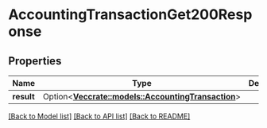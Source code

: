 # AccountingTransactionGet200Response

## Properties

Name | Type | Description | Notes
------------ | ------------- | ------------- | -------------
**result** | Option<[**Vec<crate::models::AccountingTransaction>**](accountingTransaction.md)> |  | [optional]

[[Back to Model list]](../README.md#documentation-for-models) [[Back to API list]](../README.md#documentation-for-api-endpoints) [[Back to README]](../README.md)


